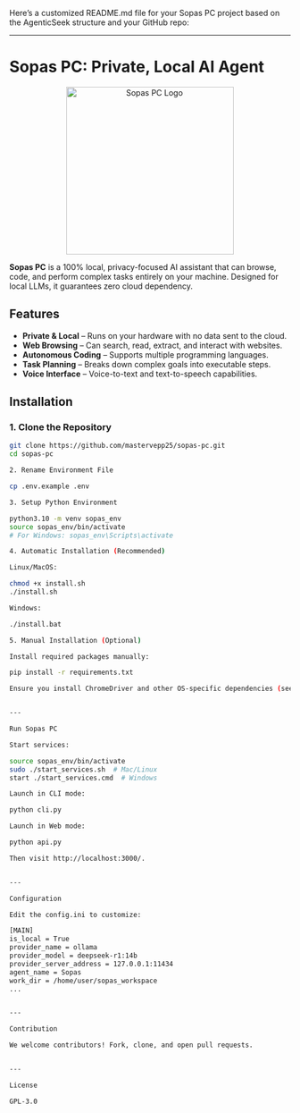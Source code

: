Here’s a customized README.md file for your Sopas PC project based on the AgenticSeek structure and your GitHub repo:


---

# Sopas PC: Private, Local AI Agent

<p align="center">
<img align="center" src="./media/sopas_pc_logo.png" width="300" height="300" alt="Sopas PC Logo">
</p>

**Sopas PC** is a 100% local, privacy-focused AI assistant that can browse, code, and perform complex tasks entirely on your machine. Designed for local LLMs, it guarantees zero cloud dependency.

## Features

- **Private & Local** – Runs on your hardware with no data sent to the cloud.
- **Web Browsing** – Can search, read, extract, and interact with websites.
- **Autonomous Coding** – Supports multiple programming languages.
- **Task Planning** – Breaks down complex goals into executable steps.
- **Voice Interface** – Voice-to-text and text-to-speech capabilities.

## Installation

### 1. Clone the Repository

```bash
git clone https://github.com/mastervepp25/sopas-pc.git
cd sopas-pc

2. Rename Environment File

cp .env.example .env

3. Setup Python Environment

python3.10 -m venv sopas_env
source sopas_env/bin/activate
# For Windows: sopas_env\Scripts\activate

4. Automatic Installation (Recommended)

Linux/MacOS:

chmod +x install.sh
./install.sh

Windows:

./install.bat

5. Manual Installation (Optional)

Install required packages manually:

pip install -r requirements.txt

Ensure you install ChromeDriver and other OS-specific dependencies (see original AgenticSeek docs for full setup).


---

Run Sopas PC

Start services:

source sopas_env/bin/activate
sudo ./start_services.sh  # Mac/Linux
start ./start_services.cmd  # Windows

Launch in CLI mode:

python cli.py

Launch in Web mode:

python api.py

Then visit http://localhost:3000/.


---

Configuration

Edit the config.ini to customize:

[MAIN]
is_local = True
provider_name = ollama
provider_model = deepseek-r1:14b
provider_server_address = 127.0.0.1:11434
agent_name = Sopas
work_dir = /home/user/sopas_workspace
...


---

Contribution

We welcome contributors! Fork, clone, and open pull requests.


---

License

GPL-3.0
